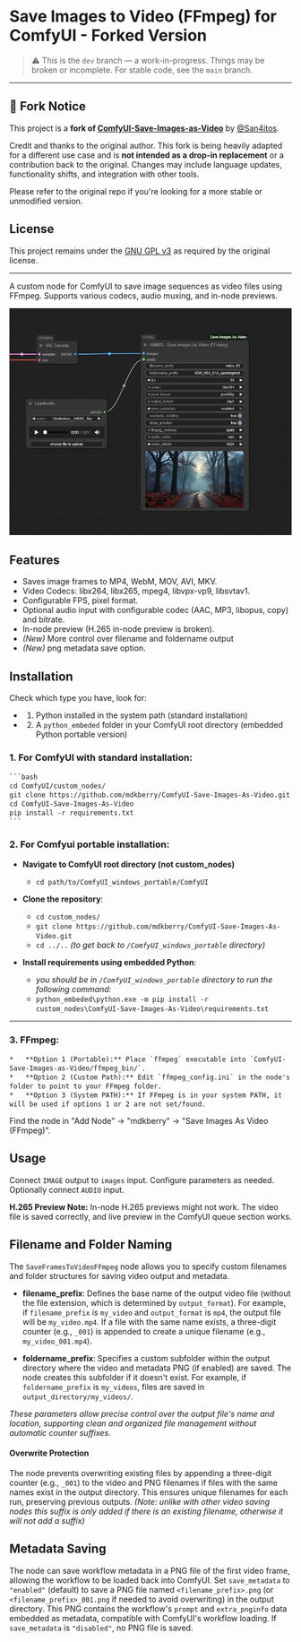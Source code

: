 # Save Images to Video (FFmpeg) for ComfyUI - Forked Version

> ⚠️ This is the `dev` branch — a work-in-progress. Things may be broken or incomplete. For stable code, see the `main` branch.

---

## 🔄 Fork Notice

This project is a **fork of [ComfyUI-Save-Images-as-Video](https://github.com/San4itos/ComfyUI-Save-Images-as-Video)** by [@San4itos](https://github.com/San4itos).

Credit and thanks to the original author. This fork is being heavily adapted for a different use case and is **not intended as a drop-in replacement** or a contribution back to the original. Changes may include language updates, functionality shifts, and integration with other tools.

Please refer to the original repo if you're looking for a more stable or unmodified version.

## License
This project remains under the [GNU GPL v3](./LICENSE) as required by the original license.

---

A custom node for ComfyUI to save image sequences as video files using FFmpeg. Supports various codecs, audio muxing, and in-node previews.

![Save Images to Video (FFmpeg)](./screenshots/screenshot.png)

## Features

*   Saves image frames to MP4, WebM, MOV, AVI, MKV.
*   Video Codecs: libx264, libx265, mpeg4, libvpx-vp9, libsvtav1.
*   Configurable FPS, pixel format.
*   Optional audio input with configurable codec (AAC, MP3, libopus, copy) and bitrate.
*   In-node preview (H.265 in-node preview is broken).
*   *(New)* More control over filename and foldername output
*   *(New)* png metadata save option.

## Installation

Check which type you have, look for:

- 1. Python installed in the system path (standard installation)
- 2. A `python_embeded` folder in your ComfyUI root directory (embedded Python portable version)


### 1.  **For ComfyUI with standard installation:**
    ```bash
    cd ComfyUI/custom_nodes/
    git clone https://github.com/mdkberry/ComfyUI-Save-Images-As-Video.git 
    cd ComfyUI-Save-Images-As-Video
    pip install -r requirements.txt
    ```

### 2. **For Comfyui portable installation**:
- **Navigate to ComfyUI root directory (not custom_nodes)**
    - `cd path/to/ComfyUI_windows_portable/ComfyUI`

- **Clone the repository**:
    - `cd custom_nodes/`
    - `git clone https://github.com/mdkberry/ComfyUI-Save-Images-As-Video.git`
    - `cd ../..` *(to get back to `/ComfyUI_windows_portable` directory)*

- **Install requirements using embedded Python**:
    - *you should be in `/ComfyUI_windows_portable` directory to run the following command:*
    - `python_embeded\python.exe -m pip install -r custom_nodes\ComfyUI-Save-Images-As-Video\requirements.txt`

---

### 3.  **FFmpeg:**
    *   **Option 1 (Portable):** Place `ffmpeg` executable into `ComfyUI-Save-Images-as-Video/ffmpeg_bin/`.
    *   **Option 2 (Custom Path):** Edit `ffmpeg_config.ini` in the node's folder to point to your FFmpeg folder.
    *   **Option 3 (System PATH):** If FFmpeg is in your system PATH, it will be used if options 1 or 2 are not set/found.

Find the node in "Add Node" -> "mdkberry" -> "Save Images As Video (FFmpeg)".

## Usage
Connect `IMAGE` output to `images` input. Configure parameters as needed. Optionally connect `AUDIO` input.

**H.265 Preview Note:** In-node H.265 previews might not work. The video file is saved correctly, and live preview in the ComfyUI queue section works.

## Filename and Folder Naming
The `SaveFramesToVideoFFmpeg` node allows you to specify custom filenames and folder structures for saving video output and metadata.

- **filename_prefix**: Defines the base name of the output video file (without the file extension, which is determined by `output_format`). For example, if `filename_prefix` is `my_video` and `output_format` is `mp4`, the output file will be `my_video.mp4`. If a file with the same name exists, a three-digit counter (e.g., `_001`) is appended to create a unique filename (e.g., `my_video_001.mp4`).

- **foldername_prefix**: Specifies a custom subfolder within the output directory where the video and metadata PNG (if enabled) are saved. The node creates this subfolder if it doesn't exist. For example, if `foldername_prefix` is `my_videos`, files are saved in `output_directory/my_videos/`.

*These parameters allow precise control over the output file's name and location, supporting clean and organized file management without automatic counter suffixes.*

#### Overwrite Protection
The node prevents overwriting existing files by appending a three-digit counter (e.g., `_001`) to the video and PNG filenames if files with the same names exist in the output directory. This ensures unique filenames for each run, preserving previous outputs. *(Note: unlike with other video saving nodes this suffix is only added if there is an existing filename, otherwise it will not add a suffix)*

## Metadata Saving

The node can save workflow metadata in a PNG file of the first video frame, allowing the workflow to be loaded back into ComfyUI. Set `save_metadata` to `"enabled"` (default) to save a PNG file named `<filename_prefix>.png` (or `<filename_prefix>_001.png` if needed to avoid overwriting) in the output directory. This PNG contains the workflow's `prompt` and `extra_pnginfo` data embedded as metadata, compatible with ComfyUI's workflow loading. If `save_metadata` is `"disabled"`, no PNG file is saved.

